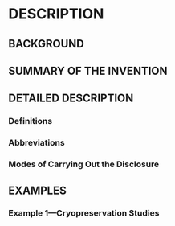 # DESCRIPTION

## BACKGROUND

## SUMMARY OF THE INVENTION

## DETAILED DESCRIPTION

### Definitions

### Abbreviations

### Modes of Carrying Out the Disclosure

## EXAMPLES

### Example 1—Cryopreservation Studies

